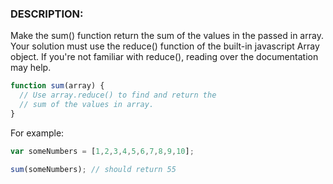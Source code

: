 ### DESCRIPTION:

Make the sum() function return the sum of the values in the passed in array. Your solution must use the reduce() function of the built-in javascript Array object. If you're not familiar with reduce(), reading over the documentation may help.
```js
function sum(array) {
  // Use array.reduce() to find and return the
  // sum of the values in array.
}
```
For example:

```js
var someNumbers = [1,2,3,4,5,6,7,8,9,10];

sum(someNumbers); // should return 55
```